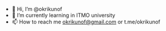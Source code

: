 - 👋 Hi, I’m @okrikunof
- 🌱 I’m currently learning in ITMO university
- 📫 How to reach me okrikunof@gmail.com or t.me/okrikunof
